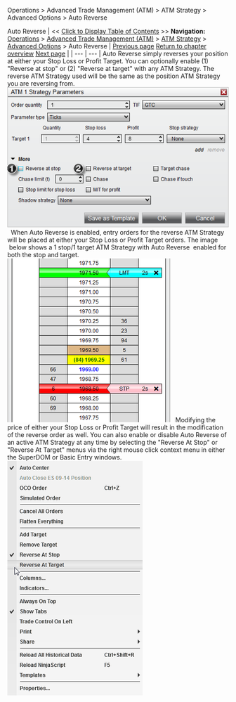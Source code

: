 ﻿
Operations > Advanced Trade Management (ATM) > ATM Strategy > Advanced Options > Auto Reverse

Auto Reverse
| << [Click to Display Table of Contents](auto_reverse.md) >> **Navigation:**     [Operations](operations-1.md) > [Advanced Trade Management (ATM)](advanced_trade_management_atm-1.md) > [ATM Strategy](atm_strategy-1.md) > [Advanced Options](advanced_options-1.md) > Auto Reverse | [Previous page](auto_chase-1.md) [Return to chapter overview](advanced_options-1.md) [Next page](shadow_strategy-1.md) |
| --- | --- |
Auto Reverse simply reverses your position at either your Stop Loss or Profit Target. You can optionally enable (1) "Reverse at stop" or (2) "Reverse at target" with any ATM Strategy. The reverse ATM Strategy used will be the same as the position ATM Strategy you are reversing from.
 
![ATM_4](atm_4.png)
 
When Auto Reverse is enabled, entry orders for the reverse ATM Strategy will be placed at either your Stop Loss or Profit Target orders. The image  below shows a 1 stop/1 target ATM Strategy with Auto Reverse  enabled for both the stop and target.
 
![ATM_2](atm_2.png)
 
Modifying the price of either your Stop Loss or Profit Target will result in the modification of the reverse order as well. You can also enable or disable Auto Reverse of an active ATM Strategy at any time by selecting the "Reverse At Stop" or "Reverse At Target" menus via the right mouse click context menu in either the SuperDOM or Basic Entry windows.
 
![ATM_3](atm_3.png)
